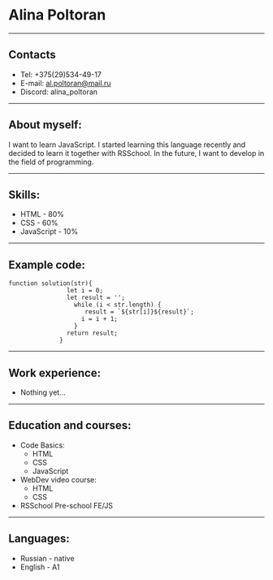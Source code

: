# Alina Poltoran
*****
## Contacts
* Tel: +375(29)534-49-17
* E-mail: al.poltoran@mail.ru
* Discord: alina_poltoran

*****
## About myself:
I want to learn JavaScript. I started learning this language recently and decided to learn it together with RSSchool. In the future, I want to develop in the field of programming.

*****
## Skills:
* HTML - 80%
* CSS - 60%
* JavaScript - 10%

*****
## Example code:
```
function solution(str){
                let i = 0;                
                let result = '';
                  while (i < str.length) {
                     result = `${str[i]}${result}`;
                    i = i + 1;
                  }
                return result;
              }
```

*****
## Work experience:
* Nothing yet...

*****
## Education and courses:
* Code Basics:
     + HTML
     + CSS
     + JavaScript
* WebDev video course:
     + HTML
     + CSS
* RSSchool Pre-school FE/JS

*****
## Languages:
* Russian - native
* English - A1   

